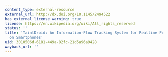 ```yaml
---
content_type: external-resource
external_url: http://dx.doi.org/10.1145/2494522
has_external_license_warning: true
license: https://en.wikipedia.org/wiki/All_rights_reserved
status: ''
title: 'TaintDroid: An Information-Flow Tracking System for Realtime Privacy Monitoring
  on Smartphones'
uid: 3010506d-6181-449a-82fc-21d5a96a9428
wayback_url: ''
---
```

